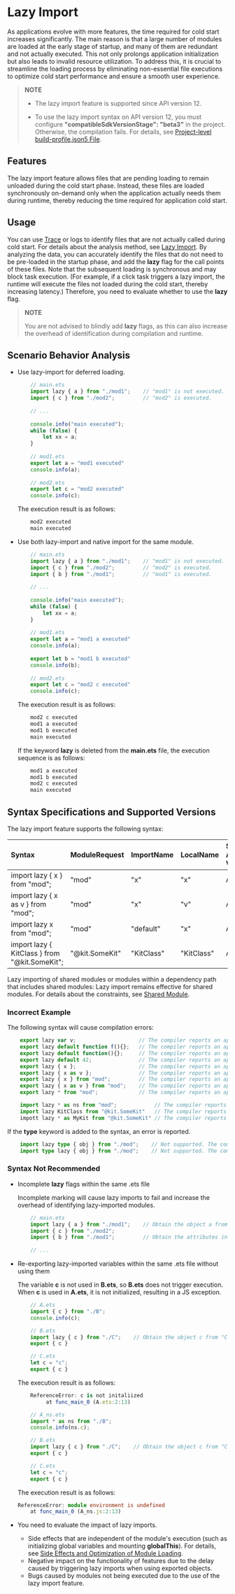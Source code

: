 # Lazy Import

As applications evolve with more features, the time required for cold start increases significantly. The main reason is that a large number of modules are loaded at the early stage of startup, and many of them are redundant and not actually executed. This not only prolongs application initialization but also leads to invalid resource utilization. To address this, it is crucial to streamline the loading process by eliminating non-essential file executions to optimize cold start performance and ensure a smooth user experience.

> **NOTE**
> 
> - The lazy import feature is supported since API version 12.
>
> - To use the lazy import syntax on API version 12, you must configure **"compatibleSdkVersionStage": "beta3"** in the project. Otherwise, the compilation fails. For details, see [Project-level build-profile.json5 File](https://developer.huawei.com/consumer/en/doc/harmonyos-guides-V5/ide-hvigor-build-profile-V5#section511142752919).


## Features

The lazy import feature allows files that are pending loading to remain unloaded during the cold start phase. Instead, these files are loaded synchronously on-demand only when the application actually needs them during runtime, thereby reducing the time required for application cold start.

## Usage

You can use <!--Del-->[<!--DelEnd-->Trace<!--Del-->](../performance/common-trace-using-instructions.md)<!--DelEnd--> or logs to identify files that are not actually called during cold start.<!--RP1--> For details about the analysis method, see [Lazy Import](../performance/Lazy-Import-Instructions.md).<!--RP1End--> By analyzing the data, you can accurately identify the files that do not need to be pre-loaded in the startup phase, and add the **lazy** flag for the call points of these files. Note that the subsequent loading is synchronous and may block task execution. (For example, if a click task triggers a lazy import, the runtime will execute the files not loaded during the cold start, thereby increasing latency.) Therefore, you need to evaluate whether to use the **lazy** flag.

> **NOTE**
>
> You are not advised to blindly add **lazy** flags, as this can also increase the overhead of identification during compilation and runtime.

## Scenario Behavior Analysis

- Use lazy-import for deferred loading.

    ```typescript    
        // main.ets   
        import lazy { a } from "./mod1";    // "mod1" is not executed.
        import { c } from "./mod2";         // "mod2" is executed.
        
        // ...
        
        console.info("main executed");
        while (false) {
            let xx = a;
        }
        
        // mod1.ets
        export let a = "mod1 executed"
        console.info(a);
        
        // mod2.ets
        export let c = "mod2 executed"
        console.info(c);

    ```
    
    The execution result is as follows:
    
    ```typescript    
        mod2 executed
        main executed
    ```

- Use both lazy-import and native import for the same module.

    ```typescript    
        // main.ets   
        import lazy { a } from "./mod1";    // "mod1" is not executed.
        import { c } from "./mod2";         // "mod2" is executed.
        import { b } from "./mod1";         // "mod1" is executed.
        
        // ...
        
        console.info("main executed");
        while (false) {
            let xx = a;
        }
        
        // mod1.ets
        export let a = "mod1 a executed"
        console.info(a);
        
        export let b = "mod1 b executed"
        console.info(b);
        
        // mod2.ets
        export let c = "mod2 c executed"
        console.info(c);

    ```

    The execution result is as follows:
    
    ```typescript  
        mod2 c executed
        mod1 a executed
        mod1 b executed
        main executed
    ```
    
    If the keyword **lazy** is deleted from the **main.ets** file, the execution sequence is as follows:
    
    ```typescript  
        mod1 a executed
        mod1 b executed
        mod2 c executed
        main executed
    ```

## Syntax Specifications and Supported Versions

The lazy import feature supports the following syntax:

| Syntax                                           | ModuleRequest  | ImportName | LocalName   | Supported API Version|
|:----------------------------------------------|:---------------|:-----------|:------------|:-----------|
| import lazy { x } from "mod";                 | "mod"          | "x"        | "x"         | API 12     |
| import lazy { x as v } from "mod";            | "mod"          | "x"        | "v"         | API 12     |
| import lazy x from "mod";                     | "mod"          | "default"  | "x"         | API 18      |
| import lazy { KitClass } from "@kit.SomeKit"; | "@kit.SomeKit" | "KitClass" | "KitClass"  | API 18      |

Lazy importing of shared modules or modules within a dependency path that includes shared modules: Lazy import remains effective for shared modules. For details about the constraints, see [Shared Module](../arkts-utils/arkts-sendable-module.md).

### Incorrect Example

The following syntax will cause compilation errors:

```typescript
    export lazy var v;                    // The compiler reports an application compilation error.
    export lazy default function f(){};   // The compiler reports an application compilation error.
    export lazy default function(){};     // The compiler reports an application compilation error.
    export lazy default 42;               // The compiler reports an application compilation error.
    export lazy { x };                    // The compiler reports an application compilation error.
    export lazy { x as v };               // The compiler reports an application compilation error.
    export lazy { x } from "mod";         // The compiler reports an application compilation error.
    export lazy { x as v } from "mod";    // The compiler reports an application compilation error.
    export lazy * from "mod";             // The compiler reports an application compilation error.

    import lazy * as ns from "mod";            // The compiler reports an application compilation error.
    import lazy KitClass from "@kit.SomeKit"   // The compiler reports an application compilation error.
    impott lazy * as MyKit from "@kit.SomeKit" // The compiler reports an application compilation error.
```

If the **type** keyword is added to the syntax, an error is reported.

```typescript    
    import lazy type { obj } from "./mod";    // Not supported. The compiler reports an application compilation error.
    import type lazy { obj } from "./mod";    // Not supported. The compiler reports an application compilation error.

```

### Syntax Not Recommended

- Incomplete **lazy** flags within the same .ets file

    Incomplete marking will cause lazy imports to fail and increase the overhead of identifying lazy-imported modules.
    ```typescript
        // main.ets   
        import lazy { a } from "./mod1";    // Obtain the object a from "mod1" and add the lazy flag.
        import { c } from "./mod2";
        import { b } from "./mod1";         // Obtain the attributes in "mod1". This syntax is not added with the lazy flag, so "mod1" is executed by default.
        
        // ...
    ```
- Re-exporting lazy-imported variables within the same .ets file without using them

    The variable **c** is not used in **B.ets**, so **B.ets** does not trigger execution. When **c** is used in **A.ets**, it is not initialized, resulting in a JS exception.
    ```typescript
        // A.ets
        import { c } from "./B";
        console.info(c);

        // B.ets
        import lazy { c } from "./C";    // Obtain the object c from "C" and add the lazy flag.
        export { c }

        // C.ets
        let c = "c";
        export { c }
    ```
    The execution result is as follows:
    ```typescript
        ReferenceError: c is not initaliized
             at func_main_0 (A.ets:2:13)
    ```

    ```typescript
        // A_ns.ets
        import * as ns from "./B";
        console.info(ns.c);

        // B.ets
        import lazy { c } from "./C";    // Obtain the object c from "C" and add the lazy flag.
        export { c }

        // C.ets
        let c = "c";
        export { c }
    ```
    The execution result is as follows:
    ```typescript
    ReferenceError: module environment is undefined
        at func_main_0 (A_ns.js:2:13)
    ```

- You need to evaluate the impact of lazy imports.
    * Side effects that are independent of the module's execution (such as initializing global variables and mounting **globalThis**). For details, see [Side Effects and Optimization of Module Loading](./arkts-module-side-effects.md).
    * Negative impact on the functionality of features due to the delay caused by triggering lazy imports when using exported objects.
    * Bugs caused by modules not being executed due to the use of the lazy import feature.

 <!--no_check--> 